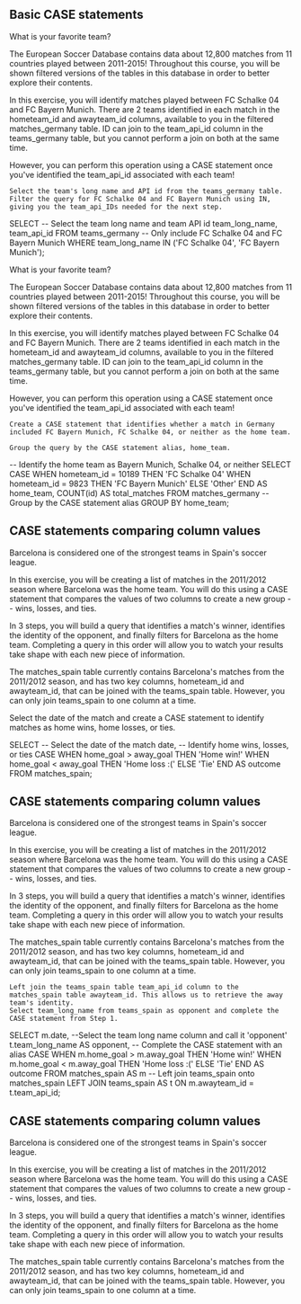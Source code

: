 ## Basic CASE statements

What is your favorite team?

The European Soccer Database contains data about 12,800 matches from 11 countries played between 2011-2015! Throughout this course, you will be shown filtered versions of the tables in this database in order to better explore their contents.

In this exercise, you will identify matches played between FC Schalke 04 and FC Bayern Munich. There are 2 teams identified in each match in the hometeam_id and awayteam_id columns, available to you in the filtered matches_germany table. ID can join to the team_api_id column in the teams_germany table, but you cannot perform a join on both at the same time.

However, you can perform this operation using a CASE statement once you've identified the team_api_id associated with each team!


    Select the team's long name and API id from the teams_germany table.
    Filter the query for FC Schalke 04 and FC Bayern Munich using IN, giving you the team_api_IDs needed for the next step.

SELECT
	-- Select the team long name and team API id
	team_long_name,
	team_api_id
FROM teams_germany
-- Only include FC Schalke 04 and FC Bayern Munich
WHERE team_long_name IN ('FC Schalke 04', 'FC Bayern Munich');


What is your favorite team?

The European Soccer Database contains data about 12,800 matches from 11 countries played between 2011-2015! Throughout this course, you will be shown filtered versions of the tables in this database in order to better explore their contents.

In this exercise, you will identify matches played between FC Schalke 04 and FC Bayern Munich. There are 2 teams identified in each match in the hometeam_id and awayteam_id columns, available to you in the filtered matches_germany table. ID can join to the team_api_id column in the teams_germany table, but you cannot perform a join on both at the same time.

However, you can perform this operation using a CASE statement once you've identified the team_api_id associated with each team!


    Create a CASE statement that identifies whether a match in Germany included FC Bayern Munich, FC Schalke 04, or neither as the home team.

    Group the query by the CASE statement alias, home_team.

-- Identify the home team as Bayern Munich, Schalke 04, or neither
SELECT 
	CASE WHEN hometeam_id = 10189 THEN 'FC Schalke 04'
        WHEN hometeam_id = 9823 THEN 'FC Bayern Munich'
         ELSE 'Other' END AS home_team,
	COUNT(id) AS total_matches
FROM matches_germany
-- Group by the CASE statement alias
GROUP BY home_team;

## CASE statements comparing column values

Barcelona is considered one of the strongest teams in Spain's soccer league.

In this exercise, you will be creating a list of matches in the 2011/2012 season where Barcelona was the home team. You will do this using a CASE statement that compares the values of two columns to create a new group -- wins, losses, and ties.

In 3 steps, you will build a query that identifies a match's winner, identifies the identity of the opponent, and finally filters for Barcelona as the home team. Completing a query in this order will allow you to watch your results take shape with each new piece of information.

The matches_spain table currently contains Barcelona's matches from the 2011/2012 season, and has two key columns, hometeam_id and awayteam_id, that can be joined with the teams_spain table. However, you can only join teams_spain to one column at a time.

Select the date of the match and create a CASE statement to identify matches as home wins, home losses, or ties.

SELECT 
	-- Select the date of the match
	date,
	-- Identify home wins, losses, or ties
	CASE WHEN home_goal > away_goal THEN 'Home win!'
        WHEN home_goal < away_goal THEN 'Home loss :(' 
        ELSE 'Tie' END AS outcome 
FROM matches_spain;





## CASE statements comparing column values

Barcelona is considered one of the strongest teams in Spain's soccer league.

In this exercise, you will be creating a list of matches in the 2011/2012 season where Barcelona was the home team. You will do this using a CASE statement that compares the values of two columns to create a new group -- wins, losses, and ties.

In 3 steps, you will build a query that identifies a match's winner, identifies the identity of the opponent, and finally filters for Barcelona as the home team. Completing a query in this order will allow you to watch your results take shape with each new piece of information.

The matches_spain table currently contains Barcelona's matches from the 2011/2012 season, and has two key columns, hometeam_id and awayteam_id, that can be joined with the teams_spain table. However, you can only join teams_spain to one column at a time.


    Left join the teams_spain table team_api_id column to the matches_spain table awayteam_id. This allows us to retrieve the away team's identity.
    Select team_long_name from teams_spain as opponent and complete the CASE statement from Step 1.

SELECT 
	m.date,
	--Select the team long name column and call it 'opponent'
	t.team_long_name AS opponent, 
	-- Complete the CASE statement with an alias
	CASE WHEN m.home_goal > m.away_goal THEN 'Home win!'
        WHEN m.home_goal < m.away_goal THEN 'Home loss :('
        ELSE 'Tie' END AS outcome
FROM matches_spain AS m
-- Left join teams_spain onto matches_spain
LEFT JOIN teams_spain AS t
ON m.awayteam_id = t.team_api_id;

## CASE statements comparing column values

Barcelona is considered one of the strongest teams in Spain's soccer league.

In this exercise, you will be creating a list of matches in the 2011/2012 season where Barcelona was the home team. You will do this using a CASE statement that compares the values of two columns to create a new group -- wins, losses, and ties.

In 3 steps, you will build a query that identifies a match's winner, identifies the identity of the opponent, and finally filters for Barcelona as the home team. Completing a query in this order will allow you to watch your results take shape with each new piece of information.

The matches_spain table currently contains Barcelona's matches from the 2011/2012 season, and has two key columns, hometeam_id and awayteam_id, that can be joined with the teams_spain table. However, you can only join teams_spain to one column at a time.